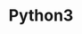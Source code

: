---
layout: toctree
title: Python3
permalink: /blog/coding/python/
parent: /blog/coding/

tag: python

enumerate_grand_children: true
---